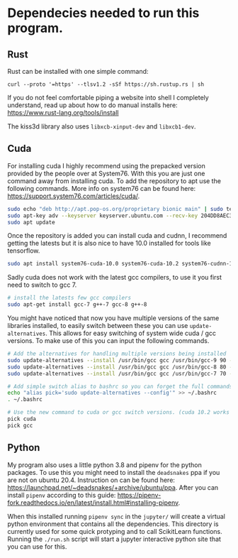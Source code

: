 # Dependecies needed to run this program.

## Rust

Rust can be installed with one simple command:

```
curl --proto '=https' --tlsv1.2 -sSf https://sh.rustup.rs | sh
```

If you do not feel comfortable piping a website into shell I completely understand, read up about how to do manual installs here: https://www.rust-lang.org/tools/install

The kiss3d library also uses `libxcb-xinput-dev` and `libxcb1-dev`.

## Cuda

For installing cuda I highly recommend using the prepacked version provided by the people over at System76. With this you are just one command away from installing cuda. To add the repository to apt use the following commands. More info on system76 can be found here: https://support.system76.com/articles/cuda/.

``` sh
sudo echo "deb http://apt.pop-os.org/proprietary bionic main" | sudo tee -a /etc/apt/sources.list.d/pop-proprietary.list
sudo apt-key adv --keyserver keyserver.ubuntu.com --recv-key 204DD8AEC33A7AFF
sudo apt update
```

Once the repository is added you can install cuda and cudnn, I recommend getting the latests but it is also nice to have 10.0 installed for tools like tensorflow.

``` sh
sudo apt install system76-cuda-10.0 system76-cuda-10.2 system76-cudnn-10.0 system76-cudnn-10.2
```

Sadly cuda does not work with the latest gcc compilers, to use it you first need to switch to gcc 7.

``` sh
# install the latests few gcc compilers
sudo apt-get install gcc-7 g++-7 gcc-8 g++-8
```

You might have noticed that now you have multiple versions of the same libraries installed, to easily switch between these you can use `update-alternatives`. This allows for easy switching of system wide cuda / gcc versions. To make use of this you can input the following commands.

``` sh
# Add the alternatives for handling multiple versions being installed
sudo update-alternatives --install /usr/bin/gcc gcc /usr/bin/gcc-9 90 --slave /usr/bin/g++ g++ /usr/bin/g++-9
sudo update-alternatives --install /usr/bin/gcc gcc /usr/bin/gcc-8 80 --slave /usr/bin/g++ g++ /usr/bin/g++-8
sudo update-alternatives --install /usr/bin/gcc gcc /usr/bin/gcc-7 70 --slave /usr/bin/g++ g++ /usr/bin/g++-7

# Add simple switch alias to bashrc so you can forget the full commands and reload the shell
echo "alias pick='sudo update-alternatives --config'" >> ~/.bashrc
. ~/.bashrc

# Use the new command to cuda or gcc switch versions. (cuda 10.2 works with gcc 8. 10.0 with 7)
pick cuda
pick gcc
```

## Python

My program also uses a little python 3.8 and pipenv for the python packages. To use this you might need to install the `deadsnakes` ppa if you are not on ubuntu 20.4. Instruction on can be found here: https://launchpad.net/~deadsnakes/+archive/ubuntu/ppa. After you can install `pipenv` according to this guide: https://pipenv-fork.readthedocs.io/en/latest/install.html#installing-pipenv.

When this installed running `pipenv sync` in the `jupyter/` will create a virtual python environment that contains all the dependencies. This directory is currently used for some quick protyping and to call ScikitLearn functions. Running the `./run.sh` script will start a jupyter interactive python site that you can use for this.

